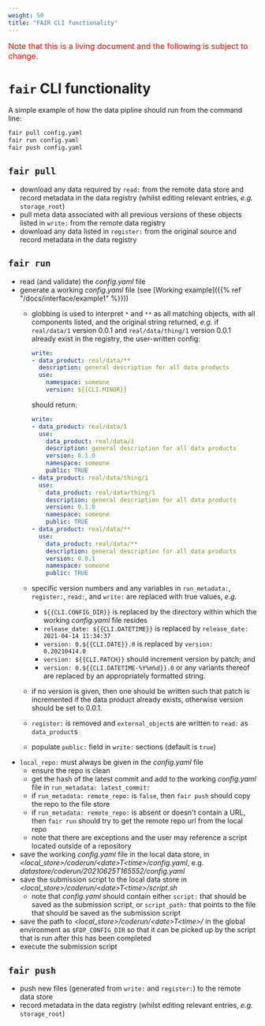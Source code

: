 ```yaml
---
weight: 50
title: "FAIR CLI functionality"
---
```


<span style="font-size:12pt; color:red">Note that this is a living document and the following is subject to change.</span>

# `fair` CLI functionality

A simple example of how the data pipline should run from the command line:

```bash
fair pull config.yaml
fair run config.yaml
fair push config.yaml
```

## `fair pull`

- download any data required by `read:` from the remote data store and record metadata in the data registry (whilst editing relevant entries, *e.g.* `storage_root`)
- pull meta data associated with all previous versions of these objects listed in `write:` from the remote data registry
- download any data listed in `register:` from the original source and record metadata in the data registry

## `fair run`

- read (and validate) the *config.yaml* file
- generate a working *config.yaml* file (see [Working example]({{% ref "/docs/interface/example1" %}}))
  - globbing is used to interpret `*` and `**` as all matching objects, with all components listed, and the original string returned, *e.g.* if `real/data/1` version 0.0.1 and `real/data/thing/1` version 0.0.1 already exist in the registry, the user-written config:
  
    ```yaml
    write:
    - data_product: real/data/**
      description: general description for all data products
      use:
        namespace: someone
        version: ${{CLI.MINOR}}
    ```

    should return:
  
    ```yaml
    write:
    - data_product: real/data/1
      use:
        data_product: real/data/1
        description: general description for all data products
        version: 0.1.0
        namespace: someone
        public: TRUE
    - data_product: real/data/thing/1
      use:
        data_product: real/data/thing/1
        description: general description for all data products
        version: 0.1.0
        namespace: someone
        public: TRUE
    - data_product: real/data/**
      use:
        data_product: real/data/**
        description: general description for all data products
        version: 0.0.1
        namespace: someone
        public: TRUE
    ```

  - specific version numbers and any variables in `run_metadata:`, `register:`, `read:`, and `write:` are replaced with true values, *e.g.*
    - `${{CLI.CONFIG_DIR}}` is replaced by the directory within which the working *config.yaml* file resides
    - `release_date: ${{CLI.DATETIME}}` is replaced by `release_date: 2021-04-14 11:34:37`
    - `version: 0.${{CLI.DATE}}.0` is replaced by `version: 0.20210414.0`
    - `version: ${{CLI.PATCH}}` should increment version by patch; and
    - `version: 0.${{CLI.DATETIME-%Y%m%d}}.0` or any variants thereof are replaced by an appropriately formatted string.
  - if no version is given, then one should be written such that patch is incremented if the data product already exists, otherwise version should be set to 0.0.1.
  - `register:` is removed and `external_object`s are written to `read:` as `data_product`s
  - populate `public:` field in `write:` sections (default is `true`)
- `local_repo:` must always be given in the *config.yaml* file
  - ensure the repo is clean
  - get the hash of the latest commit and add to the working *config.yaml* file in `run_metadata: latest_commit:`
  - if `run_metadata: remote_repo:` is `false`, then `fair push` should copy the repo to the file store
  - if `run_metadata: remote_repo:` is absent or doesn't contain a URL, then `fair run` should try to get the remote repo url from the local repo
  - note that there are exceptions and the user may reference a script located outside of a repository
- save the working *config.yaml* file in the local data store, in *<local_store>/coderun/\<date>T\<time>/config.yaml*, e.g. *datastore/coderun/20210625T165552/config.yaml*
- save the submission script to the local data store in *<local_store>/coderun/\<date>T\<time>/script.sh*
  - note that *config.yaml* should contain either `script:` that should be saved as the submission script, or `script_path:` that points to the file that should be saved as the submission script
- save the path to *<local_store>/coderun/\<date>T\<time>/* in the global environment as `$FDP_CONFIG_DIR` so that it can be picked up by the script that is run after this has been completed
- execute the submission script

## `fair push`

- push new files (generated from `write:` and `register:`) to the remote data store
- record metadata in the data registry (whilst editing relevant entries, *e.g.* `storage_root`)
